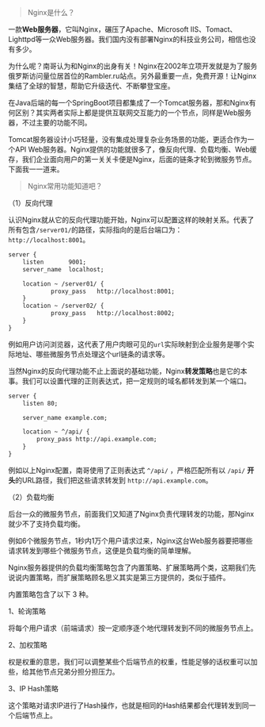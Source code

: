 > Nginx是什么？

一款**Web服务器**，它叫Nginx，碾压了Apache、Microsoft IIS、Tomact、Lighttpd等一众Web服务器。我们国内没有部署Nginx的科技业务公司，相信也没有多少。

为什么呢？南哥认为和Nginx的出身有关！Nginx在2002年立项开发就是为了服务俄罗斯访问量位居首位的Rambler.ru站点。另外最重要一点，免费开源！让Nginx集结了全球的智慧，帮助它升级迭代、不断攀登宝座。

在Java后端的每一个SpringBoot项目都集成了一个Tomcat服务器，那和Nginx有何区别？其实两者实际上都是提供互联网交互能力的一个节点，同样是Web服务器，不过主要的功能不同。

Tomcat服务器设计小巧轻量，没有集成处理复杂业务场景的功能，更适合作为一个API Web服务器。Nginx提供的功能就很多了，像反向代理、负载均衡、Web缓存，我们企业面向用户的第一关关卡便是Nginx，后面的链条才轮到微服务节点。下面我一一道来。

> Nginx常用功能知道吧？

（1）反向代理

认识Nginx就从它的反向代理功能开始，Nginx可以配置这样的映射关系。代表了所有包含`/server01/`的路径，实际指向的是后台端口为：`http://localhost:8001`。

```xml
server {
    listen       9001;
    server_name  localhost;

    location ~ /server01/ {
            proxy_pass   http://localhost:8001;
	}
    location ~ /server02/ {
            proxy_pass   http://localhost:8002;
	}
}
```

例如用户访问浏览器，这代表了用户肉眼可见的`url`实际映射到企业服务是哪个实际地址、哪些微服务节点处理这个url链条的请求等。

当然Nginx的反向代理功能不止上面说的基础功能，Nginx**转发策略**也是它的本事。我们可以设置代理的正则表达式，把一定规则的域名都转发到某一个端口。

```xml
server {
    listen 80;

    server_name example.com;

    location ~ ^/api/ {
        proxy_pass http://api.example.com;
    }
}
```

例如以上Nginx配置，南哥使用了正则表达式 `^/api/` ，严格匹配所有以 `/api/` **开头**的URL路径，我们把这些请求转发到 `http://api.example.com`。

（2）负载均衡

后台一众的微服务节点，前面我们又知道了Nginx负责代理转发的功能，那Nginx就少不了支持负载均衡。

例如6个微服务节点，1秒内1万个用户请求过来，Nginx这台Web服务器要把哪些请求转发到哪些个微服务节点，这便是负载均衡的简单理解。

Nginx服务器提供的负载均衡策略包含了内置策略、扩展策略两个类，这期我们先说说内置策略，而扩展策略顾名思义其实是第三方提供的，类似于插件。

内置策略包含了以下 3 种。

1、轮询策略

将每个用户请求（前端请求）按一定顺序逐个地代理转发到不同的微服务节点上。

2、加权策略

权是权重的意思，我们可以调整某些个后端节点的权重，性能足够的话权重可以加些，给其他节点兄弟分担分担压力。

3、IP Hash策略

这个策略对请求IP进行了Hash操作，也就是相同的Hash结果都会代理转发到同一个后端节点上。